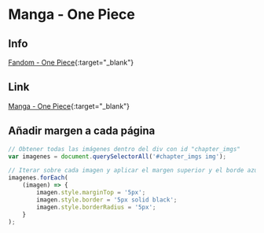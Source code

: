 # Manga - One Piece

## Info

[Fandom - One Piece](https://onepiece.fandom.com/es/wiki/Vol%C3%BAmenes_y_cap%C3%ADtulos){:target="_blank"}

## Link

[Manga - One Piece](https://dragontranslation.net/leer/one-piece-1074.00){:target="_blank"}

## Añadir margen a cada página

``` javascript
// Obtener todas las imágenes dentro del div con id "chapter_imgs"
var imagenes = document.querySelectorAll('#chapter_imgs img');

// Iterar sobre cada imagen y aplicar el margen superior y el borde azul
imagenes.forEach(
    (imagen) => {
        imagen.style.marginTop = '5px';
        imagen.style.border = '5px solid black';
        imagen.style.borderRadius = '5px';
    }
);
```
